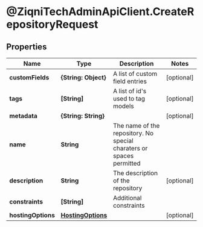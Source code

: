 # @ZiqniTechAdminApiClient.CreateRepositoryRequest

## Properties

Name | Type | Description | Notes
------------ | ------------- | ------------- | -------------
**customFields** | **{String: Object}** | A list of custom field entries | [optional] 
**tags** | **[String]** | A list of id&#39;s used to tag models | [optional] 
**metadata** | **{String: String}** |  | [optional] 
**name** | **String** | The name of the repository. No special charaters or spaces permitted | 
**description** | **String** | The description of the repository | [optional] 
**constraints** | **[String]** | Additional constraints | 
**hostingOptions** | [**HostingOptions**](HostingOptions.md) |  | [optional] 


